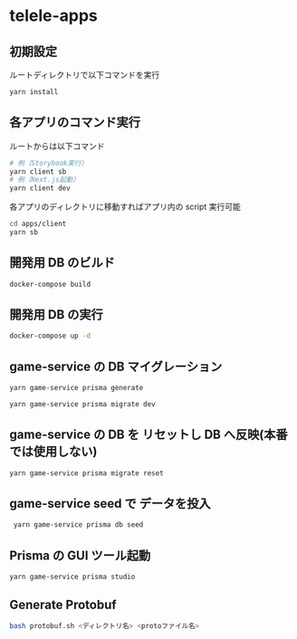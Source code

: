 # telele-apps

## 初期設定

ルートディレクトリで以下コマンドを実行

```sh
yarn install
```

## 各アプリのコマンド実行

ルートからは以下コマンド

```sh
# 例（Storybook実行）
yarn client sb
# 例（Next.js起動）
yarn client dev
```

各アプリのディレクトリに移動すればアプリ内の script 実行可能

```sh
cd apps/client
yarn sb
```

## 開発用 DB のビルド

```sh
docker-compose build
```

## 開発用 DB の実行

```sh
docker-compose up -d
```

## game-service の DB マイグレーション

```sh
yarn game-service prisma generate

yarn game-service prisma migrate dev
```

## game-service の DB を リセットし DB へ反映(本番では使用しない)

```sh
yarn game-service prisma migrate reset
```

## game-service seed で データを投入

```sh
 yarn game-service prisma db seed
```

## Prisma の GUI ツール起動

```sh
yarn game-service prisma studio
```

## Generate Protobuf

```sh
bash protobuf.sh <ディレクトリ名> <protoファイル名>
```

